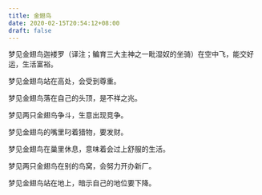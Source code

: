 ```yaml
---
title: 金翅鸟
date: 2020-02-15T20:54:12+08:00
draft: false
---
```


梦见金翅鸟迦褛罗（译注；鳊育三大主神之一毗湿奴的坐骑）在空中飞，能交好运，生活富裕。


梦见金翅鸟站在高处，会受到尊重。


梦见金翅鸟落在自己的头顶，是不祥之兆。


梦见两只金翅鸟争斗，生意出现竞争。


梦见金翅鸟的嘴里叼着猎物，要发财。


梦见金翅鸟在巢里休息，意味着会过上舒服的生活。


梦见两只金翅鸟在别的鸟窝，会努力开办新厂。


梦见金翅鸟站在地上，暗示自己的地位要下降。
